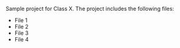 Sample project for Class X. The project includes the following files:
* File 1
* File 2
* File 3
* File 4

